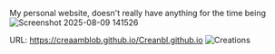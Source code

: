 My personal website, doesn't really have anything for the time being
![Screenshot 2025-08-09 141526](https://github.com/user-attachments/assets/cc29eae1-25c5-4e1e-863d-45a7604315ce)

URL:
https://creaamblob.github.io/Creanbl.github.io
 ![Creations](https://github.com/user-attachments/assets/67105d31-beee-4b72-af66-43ba2699bac1)
